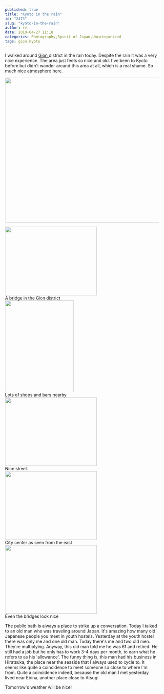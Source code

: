 ```yaml
---
published: true
title: "Kyoto in the rain"
id: "2473"
slug: "kyoto-in-the-rain"
author: rv
date: 2010-04-27 11:18
categories: Photography,Spirit of Japan,Uncategorized
tags: gion,kyoto
---
```

I walked around <a href="https://en.wikipedia.org/wiki/Gion" target="_blank">Gion </a>district in the rain today. Despite the rain it was a very nice experience. The area just feels so nice and old. I've been to Kyoto before but didn't wander around this area at all, which is a real shame. So much nice atmosphere here.

<a href="https://s3.amazonaws.com/cfwblog/uploads/2010/04/rain1.jpg"><img class="aligncenter size-full wp-image-2475" title="Rain1sml" src="https://s3.amazonaws.com/cfwblog/uploads/2010/04/rain1sml.jpg" alt="" width="800" height="474" /></a>

<div class="caption">
<a href="https://s3.amazonaws.com/cfwblog/uploads/2010/04/img_2147.jpg"><img class="size-medium wp-image-2476" title="IMG_2147" src="https://s3.amazonaws.com/cfwblog/uploads/2010/04/img_2147.jpg?w=300" alt="" width="300" height="225" /></a>
<div class="caption-text">A bridge in the Gion district</div>
</div>

<div class="caption">
<a href="https://s3.amazonaws.com/cfwblog/uploads/2010/04/img_2150.jpg"><img class="size-medium wp-image-2477" title="IMG_2150" src="https://s3.amazonaws.com/cfwblog/uploads/2010/04/img_2150.jpg?w=225" alt="" width="225" height="300" /></a>
<div class="caption-text">Lots of shops and bars nearby</div>
</div>

<div class="caption">
<a href="https://s3.amazonaws.com/cfwblog/uploads/2010/04/img_2155.jpg"><img class="size-medium wp-image-2478" title="IMG_2155" src="https://s3.amazonaws.com/cfwblog/uploads/2010/04/img_2155.jpg?w=300" alt="" width="300" height="225" /></a>
<div class="caption-text">Nice street.</div>
</div>

<div class="caption">
<a href="https://s3.amazonaws.com/cfwblog/uploads/2010/04/img_2158.jpg"><img class="size-medium wp-image-2479" title="IMG_2158" src="https://s3.amazonaws.com/cfwblog/uploads/2010/04/img_2158.jpg?w=300" alt="" width="300" height="225" /></a>
<div class="caption-text">City center as seen from the east</div>
</div>

<div class="caption">
<a href="https://s3.amazonaws.com/cfwblog/uploads/2010/04/img_2163.jpg"><img class="size-medium wp-image-2480" title="IMG_2163" src="https://s3.amazonaws.com/cfwblog/uploads/2010/04/img_2163.jpg?w=300" alt="" width="300" height="225" /></a>
<div class="caption-text">Even the bridges look nice</div>
</div>

The public bath is always a place to strike up a conversation. Today I talked to an old man who was traveling around Japan. It's amazing how many old Japanese people you meet in youth hostels. Yesterday at the youth hostel there was only me and one old man. Today there's me and two old men. They're multiplying. Anyway, this old man told me he was 61 and retired. He still had a job but he only has to work 3-4 days per month, to earn what he refers to as his 'allowance'. The funny thing is, this man had his business in Hiratsuka, the place near the seaside that I always used to cycle to. It seems like quite a coincidence to meet someone so close to where I'm from. Quite a coincidence indeed, because the old man I met yesterday lived near Ebina, another place close to Atsugi.

Tomorrow's weather will be nice!